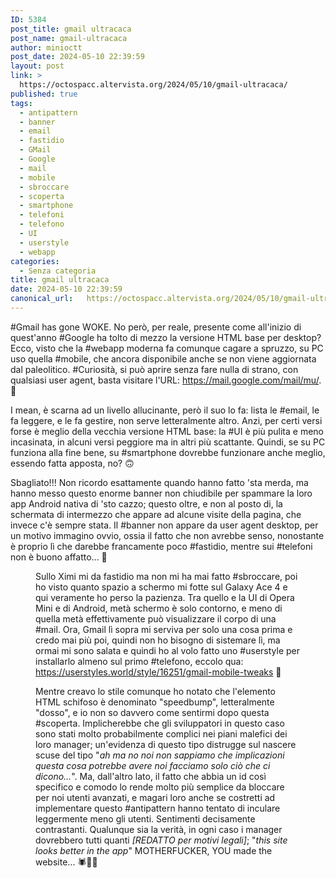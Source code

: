 ```yaml
---
ID: 5384
post_title: gmail ultracaca
post_name: gmail-ultracaca
author: minioctt
post_date: 2024-05-10 22:39:59
layout: post
link: >
  https://octospacc.altervista.org/2024/05/10/gmail-ultracaca/
published: true
tags:
  - antipattern
  - banner
  - email
  - fastidio
  - GMail
  - Google
  - mail
  - mobile
  - sbroccare
  - scoperta
  - smartphone
  - telefoni
  - telefono
  - UI
  - userstyle
  - webapp
categories:
  - Senza categoria
title: gmail ultracaca
date: 2024-05-10 22:39:59
canonical_url:   https://octospacc.altervista.org/2024/05/10/gmail-ultracaca/
---
```

<!-- wp:paragraph -->
<p>#Gmail has gone WOKE. No però, per reale, presente come all'inizio di quest'anno #Google ha tolto di mezzo la versione HTML base per desktop? Ecco, visto che la #webapp moderna fa comunque cagare a spruzzo, su PC uso quella #mobile, che ancora disponibile anche se non viene aggiornata dal paleolitico. #Curiosità, si può aprire senza fare nulla di strano, con qualsiasi user agent, basta visitare l'URL: <a href="https://mail.google.com/mail/mu/">https://mail.google.com/mail/mu/</a>. 💩️</p>
<!-- /wp:paragraph -->

<!-- wp:paragraph -->
<p>I mean, è scarna ad un livello allucinante, però il suo lo fa: lista le #email, le fa leggere, e le fa gestire, non serve letteralmente altro. Anzi, per certi versi forse è meglio della vecchia versione HTML base: la #UI è più pulita e meno incasinata, in alcuni versi peggiore ma in altri più scattante. Quindi, se su PC funziona alla fine bene, su #smartphone dovrebbe funzionare anche meglio, essendo fatta apposta, no? 🙃️</p>
<!-- /wp:paragraph -->

<!-- wp:paragraph -->
<p>Sbagliato!!! Non ricordo esattamente quando hanno fatto 'sta merda, ma hanno messo questo enorme banner non chiudibile per spammare la loro app Android nativa di 'sto cazzo; questo oltre, e non al posto di, la schermata di intermezzo che appare ad alcune visite della pagina, che invece c'è sempre stata. Il #banner non appare da user agent desktop, per un motivo immagino ovvio, ossia il fatto che non avrebbe senso, nonostante è proprio lì che darebbe francamente poco #fastidio, mentre sui #telefoni non è buono affatto... 🤥️</p>
<!-- /wp:paragraph -->

<!-- wp:paragraph -->
<p></p>
<!-- /wp:paragraph -->

<!-- wp:image {"id":5389,"sizeSlug":"large","linkDestination":"none"} -->
<figure class="wp-block-image size-large"><img src="{{site.cdnurl}}/assets/uploads/2024/05/img_20240510_2110329084566543899427930-960x1280.jpg" alt="" class="wp-image-5389"/><figcaption class="wp-element-caption">Sullo Ximi mi da fastidio ma non mi ha mai fatto #sbroccare, poi ho visto quanto spazio a schermo mi fotte sul Galaxy Ace 4 e qui veramente ho perso la pazienza. Tra quello e la UI di Opera Mini e di Android, metà schermo è solo contorno, e meno di quella metà effettivamente può visualizzare il corpo di una #mail. Ora, Gmail lì sopra mi serviva per solo una cosa prima e credo mai più poi, quindi non ho bisogno di sistemare lì, ma ormai mi sono salata e quindi ho al volo fatto uno #userstyle per installarlo almeno sul primo #telefono, eccolo qua: <a href="https://userstyles.world/style/16251/gmail-mobile-tweaks">https://userstyles.world/style/16251/gmail-mobile-tweaks</a> 🌋️</figcaption></figure>
<!-- /wp:image -->

<!-- wp:paragraph -->
<p></p>
<!-- /wp:paragraph -->

<!-- wp:image {"id":5388,"sizeSlug":"full","linkDestination":"none"} -->
<figure class="wp-block-image size-full"><img src="{{site.cdnurl}}/assets/uploads/2024/05/Screenshot-from-2024-05-10-20-50-09.png" alt="" class="wp-image-5388"/><figcaption class="wp-element-caption">Mentre creavo lo stile comunque ho notato che l'elemento HTML schifoso è denominato "speedbump", letteralmente "dosso", e io non so davvero come sentirmi dopo questa #scoperta. Implicherebbe che gli sviluppatori in questo caso sono stati molto probabilmente complici nei piani malefici dei loro manager; un'evidenza di questo tipo distrugge sul nascere scuse del tipo "<em>ah ma no noi non sappiamo che implicazioni questa cosa potrebbe avere noi facciamo solo ciò che ci dicono...</em>". Ma, dall'altro lato, il fatto che abbia un id così specifico e comodo lo rende molto più semplice da bloccare per noi utenti avanzati, e magari loro anche se costretti ad implementare questo #antipattern hanno tentato di inculare leggermente meno gli utenti. Sentimenti decisamente contrastanti. Qualunque sia la verità, in ogni caso i manager dovrebbero tutti quanti <em>[REDATTO per motivi legali]</em>; "<em>this site looks better in the app</em>" MOTHERFUCKER, YOU made the website... 🕷️💢️💢️</figcaption></figure>
<!-- /wp:image -->